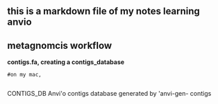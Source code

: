 ## this is a markdown file of my notes learning anvio

## metagnomcis workflow

**contigs.fa, creating a contigs_database**

```
#on my mac, 


```


CONTIGS_DB
                        Anvi'o contigs database generated by 'anvi-gen-
                        contigs
